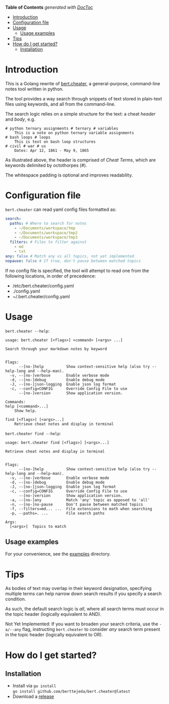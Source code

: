 <!-- START doctoc generated TOC please keep comment here to allow auto update -->
<!-- DON'T EDIT THIS SECTION, INSTEAD RE-RUN doctoc TO UPDATE -->
**Table of Contents**  *generated with [DocToc](https://github.com/thlorenz/doctoc)*

- [Introduction](#introduction)
- [Configuration file](#configuration-file)
- [Usage](#usage)
  - [Usage examples](#usage-examples)
- [Tips](#tips)
- [How do I get started?](#how-do-i-get-started)
  - [Installation](#installation)

<!-- END doctoc generated TOC please keep comment here to allow auto update -->

# Introduction

This is a Golang rewrite of [bert.cheater](https://github.com/berttejeda/bert.cheater), a general-purpose, command-line notes tool written in python.

The tool provides a way search through snippets of text stored in plain-text files using keywords, and all from the command-line.

The search logic relies on a simple structure for the text: a cheat _header_ and _body_, e.g.

```
# python ternary assignments # ternary # variables
    This is a note on python ternary variable assignments
# bash loops # loops
    This is text on bash loop structures
# civil # war # us
    Dates: Apr 12, 1861 - May 9, 1865
```

As illustrated above, the header is comprised of _Cheat Terms_, which are keywords delimited by octothorpes (#). 

The whitespace padding is optional and improves readability.

# Configuration file

`bert.cheater` can read yaml config files formatted as:

```yaml
search:
  paths: # Where to search for notes
    - ~/Documents/workspace/tmp
    - ~/Documents/workspace/tmp2
    - ~/Documents/workspace/tmp3
  filters: # Files to filter against
    - md
    - txt
any: false # Match any vs all topics, not yet implemented
nopause: false # If true, don't pause between matched topics
```

If no config file is specified, the tool will attempt to read one from the following locations, in order of precedence:

- /etc/bert.cheater/config.yaml
- ./config.yaml
- ~/.bert.cheater/config.yaml

# Usage

`bert.cheater --help`:

```
usage: bert.cheater [<flags>] <command> [<args> ...]

Search through your markdown notes by keyword


Flags:
      --[no-]help          Show context-sensitive help (also try --help-long and --help-man).
  -v, --[no-]verbose       Enable verbose mode
  -d, --[no-]debug         Enable debug mode
  -J, --[no-]json-logging  Enable json log format
  -c, --config=CONFIG      Override Config File to use
      --[no-]version       Show application version.

Commands:
help [<command>...]
    Show help.

find [<flags>] [<args>...]
    Retrieve cheat notes and display in terminal
```

`bert.cheater find --help`:

```
usage: bert.cheater find [<flags>] [<args>...]

Retrieve cheat notes and display in terminal


Flags:
      --[no-]help          Show context-sensitive help (also try --help-long and --help-man).
  -v, --[no-]verbose       Enable verbose mode
  -d, --[no-]debug         Enable debug mode
  -J, --[no-]json-logging  Enable json log format
  -c, --config=CONFIG      Override Config File to use
      --[no-]version       Show application version.
  -a, --[no-]any           Match 'any' topic as opposed to 'all'
  -n, --[no-]no-pause      Don't pause between matched topics
  -f, --filters=md... ...  File extensions to math when searching
  -p, --paths=. ...        File search paths

Args:
  [<args>]  Topics to match
```

## Usage examples

For your convenience, see the [examples](examples) directory.

# Tips

As bodies of text may overlap in their keyword designation, specifying multiple terms
can help narrow down search results if you specify a search condition.

As such, the default search logic is _all_, where all search terms must occur in the topic header (logically equivalent to AND).

Not Yet Implemented: If you want to broaden your search criteria, use the `-a/--any` flag, instructing `bert.cheater` to consider _any_ search term present in the topic header (logically equivalent to OR).

# How do I get started?

## Installation

* Install via `go install`<br />
`go install github.com/berttejeda/bert.cheater@latest`
* Download a [release](https://github.com/berttejeda/bert.cheater/releases)
